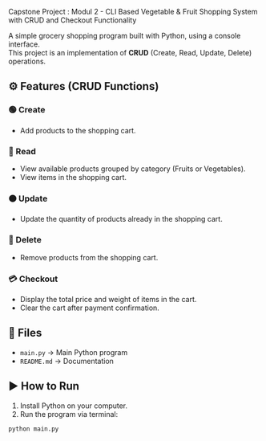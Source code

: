 Capstone Project : Modul 2 - CLI Based Vegetable & Fruit Shopping System with CRUD and Checkout Functionality

A simple grocery shopping program built with Python, using a console interface.  
This project is an implementation of **CRUD** (Create, Read, Update, Delete) operations.

## ⚙️ Features (CRUD Functions)

### 🟢 Create
- Add products to the shopping cart.

### 🔵 Read
- View available products grouped by category (Fruits or Vegetables).
- View items in the shopping cart.

### 🟠 Update
- Update the quantity of products already in the shopping cart.

### 🔴 Delete
- Remove products from the shopping cart.

### 💳 Checkout
- Display the total price and weight of items in the cart.
- Clear the cart after payment confirmation.

## 📂 Files
- `main.py` → Main Python program
- `README.md` → Documentation

## ▶️ How to Run
1. Install Python on your computer.
2. Run the program via terminal:
```bash
python main.py
